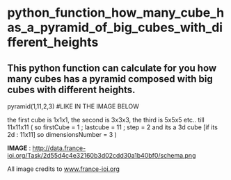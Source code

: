 # python_function_how_many_cube_has_a_pyramid_of_big_cubes_with_different_heights
## This python function can calculate for you how many cubes has a pyramid composed with big cubes with different heights.


pyramid(1,11,2,3)  #LIKE IN THE IMAGE BELOW


the first cube is 1x1x1, the second is 3x3x3, the third is 5x5x5 etc.. till 11x11x11 
( so firstCube = 1 ; lastcube = 11 ; step = 2 and its a 3d cube [if its 2d : 11x11] so dimensionsNumber = 3 )

**IMAGE** : http://data.france-ioi.org/Task/2d55d4c4e32160b3d02cdd30a1b40bf0/schema.png

All image credits to www.france-ioi.org

